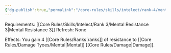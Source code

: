 ```yaml
---
{"dg-publish":true,"permalink":"/core-rules/skills/intelect/rank-4/mental-resistance-4/"}
---
```


Requirements: [[Core Rules/Skills/Intelect/Rank 3/Mental Resistance 3\|Mental Resistance 3]]
Refresh: None

Effects:
You gain 4 [[Core Rules/Ranks\|ranks]] of resistance to [[Core Rules/Damage Tyoes/Mental\|Mental]] [[Core Rules/Damage\|Damage]].



